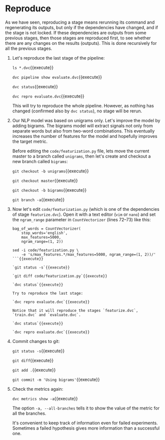 # Reproduce

As we have seen, reproducing a stage means rerunning its command and
regenerating its outputs, but only if the dependencies have changed,
and if the stage is not locked. If these dependencies are outputs from
some previous stages, then those stages are reproduced first, to see
whether there are any changes on the results (outputs). This is done
recursively for all the previous stages.

1. Let's reproduce the last stage of the pipeline:

   `ls *.dvc`{{execute}}
   
   `dvc pipeline show evaluate.dvc`{{execute}}
   
   `dvc status`{{execute}}

   `dvc repro evaluate.dvc`{{execute}}
   
   This will try to reproduce the whole pipeline. However, as nothing
   has changed (confirmed also by `dvc status`), no stage will be
   rerun.
   
2. Our NLP model was based on unigrams only. Let's improve the model
   by adding bigrams. The bigrams model will extract signals not only
   from separate words but also from two-word combinations. This
   eventually increases the number of features for the model and
   hopefully improves the target metric.
   
   Before editing the `code/featurization.py` file, lets move the
   current master to a branch called `unigrams`, then let's create and
   checkout a new branch called `bigrams`:
   
   `git checkout -b unigrams`{{execute}}
   
   `git checkout master`{{execute}}
   
   `git checkout -b bigrams`{{execute}}
   
   `git branch -a`{{execute}}

3. Now let's edit `code/featurization.py` (which is one of the
   dependencies of stage `featurize.dvc`). Open it with a text editor
   (`vim` or `nano`) and set the `ngram_range` parameter in
   `CountVectorizer` (lines 72–73) like this:
   
   ```
   bag_of_words = CountVectorizer(
       stop_words='english',
       max_features=5000,
       ngram_range=(1, 2))
   ```
   
   ```
   sed -i code/featurization.py \
       -e 's/max_features.*/max_features=5000, ngram_range=(1, 2))/'
   ```{{execute}}
   
   `git status -s`{{execute}}
   
   `git diff code/featurization.py`{{execute}}
   
   `dvc status`{{execute}}
   
   Try to reproduce the last stage:
   
   `dvc repro evaluate.dvc`{{execute}}
   
   Notice that it will reproduce the stages `featurize.dvc`,
   `train.dvc` and `evaluate.dvc`.
   
   `dvc status`{{execute}}
   
   `dvc repro evaluate.dvc`{{execute}}
   
4. Commit changes to git:

   `git status -s`{{execute}}
   
   `git diff`{{execute}}
   
   `git add .`{{execute}}
   
   `git commit -m 'Using bigrams'`{{execute}}

5. Check the metrics again:

   `dvc metrics show -a`{{execute}}

   The option `-a, --all-branches` tells it to show the value of the
   metric for all the branches.
   
   It's convenient to keep track of information even for failed
   experiments. Sometimes a failed hypothesis gives more information
   than a successful one.
